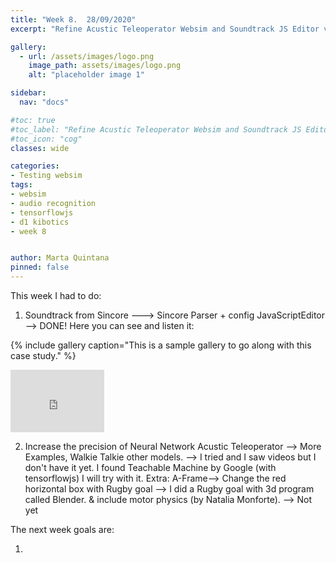 ```yaml
---
title: "Week 8.  28/09/2020"
excerpt: "Refine Acustic Teleoperator Websim and Soundtrack JS Editor v.2."

gallery:
  - url: /assets/images/logo.png
    image_path: assets/images/logo.png
    alt: "placeholder image 1"

sidebar:
  nav: "docs"

#toc: true
#toc_label: "Refine Acustic Teleoperator Websim and Soundtrack JS Editor v.2."
#toc_icon: "cog"
classes: wide

categories:
- Testing websim
tags:
- websim
- audio recognition
- tensorflowjs
- d1 kibotics
- week 8


author: Marta Quintana
pinned: false
---
```


This week I had to do:


1. Soundtrack from Sincore ---> Sincore Parser + config JavaScriptEditor  --> DONE! 
Here you can see and listen it:

{% include gallery caption="This is a sample gallery to go along with this case study." %}
<iframe width="150" height="100" src="https://youtube.com/embed/*******" frameborder="0" allow="autoplay; encrypted-media" allowfullscreen></iframe>




2. Increase the precision of Neural Network Acustic Teleoperator --> More Examples, Walkie Talkie other models. --> I tried and I saw videos but I don't have it yet. I found Teachable Machine by Google (with tensorflowjs) I will try with it.
Extra: A-Frame--> Change the red horizontal box with Rugby goal --> I did a Rugby goal with 3d program called Blender.
& include motor physics (by Natalia Monforte). --> Not yet





The next week goals are:

1.
